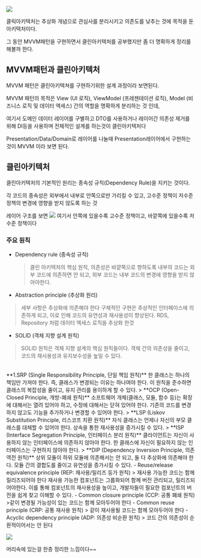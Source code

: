 ![](https://velog.velcdn.com/images/guysang/post/0ab5ebcc-1caa-4d06-93ca-df0cbb555d5f/image.png)

클릭아키텍처는 추상화 개념으로 관심사를 분리시키고 의존도를 낮추는 것에 목적을 둔 아키텍처이다.

그 동안 MVVM패턴을 구현하면서 클린아키텍처를 공부했지만 좀 더 명확하게 정리를 해볼까 한다.

## MVVM패턴과 클린아키텍처

MVVM 패턴은 클린아키텍쳐를 구현하기위한 설계 과정이라 보면된다.

MVVM 패턴의 목적은 View (UI 로직), ViewModel (프레젠테이션 로직), Model (비즈니스 로직 및 데이터 액세스) 간의 역할을 명확하게 분리하는 것 인데,

여기서 도메인 데이터 레이어를 구별하고 DTO를 사용하거나 레이어간 의존성 제거를 위해 DI등을 사용하며 전체적인 설계를 하는것이 클린아키텍처다

Presentation/Data/Domain로 레이어를 나눌때 Presentation레이어에서 구현하는것이 MVVM 이라 보면 된다.

## 클린아키텍처

클린아키텍처의 기본적인 원리는 종속성 규칙(Dependency Rule)을 지키는 것이다.

각 코드의 종속성은 외부에서 내부로 안쪽으로만 가리킬 수 있고, 고수준 정책이 저수준 정책의 변경에 영향을 받지 않도록 하는 것

레이어 구조를 보면
![](https://velog.velcdn.com/images/guysang/post/8f268723-4ae9-4ccb-8cda-899bc8c12093/image.png)
여기서 안쪽에 있을수록 고수준 정책이고, 바깥쪽에 있을수록 저수준 정책이다


### 주요 원칙

- Dependency rule (종속성 규칙)
  >클린 아키텍처의 핵심 원칙, 의존성은 바깥쪽으로 향하도록 내부의 코드는 외부 코드에 의존하면 안 되고, 외부 코드는 내부 코드의 변경에 영향을 받지 않아야한다.
- Abstraction principle (추상화 원리)
>세부 사항은 추상화에 의존해야 한다
구체적인 구현은 추상적인 인터페이스에 의존하게 되고, 이로 인해 코드의 유연성과 재사용성이 향상된다.
RDS, Repository 처럼 데이터 액세스 로직을 추상화 한것
- SOLID (객체 지향 설계 원칙)
>  SOLID 원칙은 객체 지향 설계의 핵심 원칙들이다.
객체 간의 의존성을 줄이고, 코드의 재사용성과 유지보수성을 높일 수 있다.
<br>
**1.SRP (Single Responsibility Principle, 단일 책임 원칙)**
한 클래스는 하나의 책임만 가져야 한다.
즉, 클래스가 변경되는 이유는 하나여야 한다.
이 원칙을 준수하면 클래스의 복잡성을 줄이고, 유지 관리를 용이하게 할 수 있다.
>
**OCP (Open-Closed Principle, 개방-폐쇄 원칙)**
소프트웨어 개체(클래스, 모듈, 함수 등)는 확장에 대해서는 열려 있어야 하고, 수정에 대해서는 닫혀 있어야 한다.
기존의 코드를 변경하지 않고도 기능을 추가하거나 변경할 수 있어야 한다.
>
**LSP (Liskov Substitution Principle, 리스코프 치환 원칙)**
자식 클래스는 언제나 자신의 부모 클래스를 대체할 수 있어야 한다. 
상속을 통한 재사용성을 증가시킬 수 있다.
>
**ISP (Interface Segregation Principle, 인터페이스 분리 원칙)**
클라이언트는 자신이 사용하지 않는 인터페이스에 의존하지 않아야 한다.
한 클래스에 자신이 필요하지 않는 인터페이스는 구현하지 않아야 한다.
>
**DIP (Dependency Inversion Principle, 의존 역전 원칙)**
상위 모듈이 하위 모듈에 의존해서는 안 되고, 둘 다 추상화에 의존해야 한다.
모듈 간의 결합도를 줄이고 유연성을 증가시킬 수 있다.
- Reuse/release equivalence principle (REP: 재사용/릴리즈 등가 원칙)
> 재사용 가능한 코드는 함께 릴리즈되어야 한다
재사용 가능한 컴포넌트는 그룹화되어 함께 버전 관리되고, 릴리즈되어야한다.
이를 통해 컴포넌트의 재사용성을 높이고, 개발자들이 필요한 컴포넌트의 버전을 쉽게 찾고 이해할 수 있다.
- Common closure principle (CCP: 공통 폐쇄 원칙)
>같이 변경될 가능성이 있는 코드는 함께 모아두어야 한다
- Common reuse principle (CRP: 공통 재사용 원칙)
> 같이 재사용될 코드는 함께 모아두어야 한다
- Acyclic dependency principle (ADP: 의존성 비순환 원칙)
> 코드 간의 의존성이 순환적이어서는 안 된다

![](https://velog.velcdn.com/images/guysang/post/5de15f83-7c15-45d4-9be4-424d8ccdb53e/image.png)

머리속에 있는걸 한층 정리한 느낌이다~~